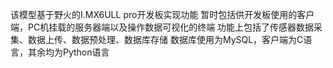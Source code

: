 该模型基于野火的I.MX6ULL pro开发板实现功能
暂时包括供开发板使用的客户端，PC机挂载的服务器端以及操作数据可视化的终端
功能上包括了传感器数据采集、数据上传、数据预处理、数据库存储
数据库使用为MySQL，客户端为C语言，其余均为Python语言
